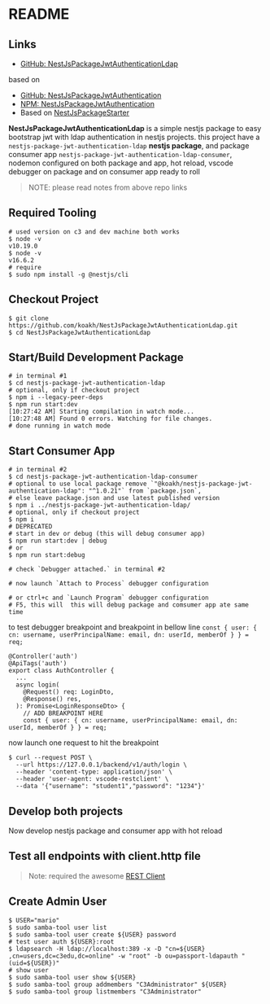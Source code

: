 # README

## Links

- [GitHub: NestJsPackageJwtAuthenticationLdap](https://github.com/koakh/NestJsPackageJwtAuthenticationLdap)

based on

- [GitHub: NestJsPackageJwtAuthentication](https://github.com/koakh/NestJsPackageJwtAuthentication)
- [NPM: NestJsPackageJwtAuthentication](https://www.npmjs.com/package/@koakh/nestjs-package-jwt-authentication-ldap)
- Based on [NestJsPackageStarter](https://github.com/koakh/NestJsPackageStarter)

**NestJsPackageJwtAuthenticationLdap** is a simple nestjs package to easy bootstrap jwt with ldap authentication in nestjs projects.
this project have a `nestjs-package-jwt-authentication-ldap` **nestjs package**, and package consumer app `nestjs-package-jwt-authentication-ldap-consumer`, nodemon configured on both package and app, hot reload, vscode debugger on package and on consumer app ready to roll

> NOTE: please read notes from above repo links

## Required Tooling

```shell
# used version on c3 and dev machine both works
$ node -v
v10.19.0
$ node -v
v16.6.2
# require
$ sudo npm install -g @nestjs/cli
```

## Checkout Project

```shell
$ git clone https://github.com/koakh/NestJsPackageJwtAuthenticationLdap.git
$ cd NestJsPackageJwtAuthenticationLdap
```

## Start/Build Development Package

```shell
# in terminal #1
$ cd nestjs-package-jwt-authentication-ldap
# optional, only if checkout project
$ npm i --legacy-peer-deps
$ npm run start:dev
[10:27:42 AM] Starting compilation in watch mode...
[10:27:48 AM] Found 0 errors. Watching for file changes.
# done running in watch mode
```

## Start Consumer App

```shell
# in terminal #2
$ cd nestjs-package-jwt-authentication-ldap-consumer
# optional to use local package remove `"@koakh/nestjs-package-jwt-authentication-ldap": "^1.0.21"` from `package.json`,
# else leave package.json and use latest published version
$ npm i ../nestjs-package-jwt-authentication-ldap/
# optional, only if checkout project
$ npm i
# DEPRECATED
# start in dev or debug (this will debug consumer app)
$ npm run start:dev | debug
# or
$ npm run start:debug

# check `Debugger attached.` in terminal #2

# now launch `Attach to Process` debugger configuration

# or ctrl+c and `Launch Program` debugger configuration
# F5, this will  this will debug package and comsumer app ate same time
```

to test debugger breakpoint and breakpoint in bellow line `const { user: { cn: username, userPrincipalName: email, dn: userId, memberOf } } = req;`

```shell
@Controller('auth')
@ApiTags('auth')
export class AuthController {
  ...
  async login(
    @Request() req: LoginDto,
    @Response() res,
  ): Promise<LoginResponseDto> {
    // ADD BREAKPOINT HERE
    const { user: { cn: username, userPrincipalName: email, dn: userId, memberOf } } = req;
```

now launch one request to hit the breakpoint

```shell
$ curl --request POST \
  --url https://127.0.0.1/backend/v1/auth/login \
  --header 'content-type: application/json' \
  --header 'user-agent: vscode-restclient' \
  --data '{"username": "student1","password": "1234"}'
```

## Develop both projects

Now develop nestjs package and consumer app with hot reload

## Test all endpoints with client.http file

> Note: required the awesome [REST Client](https://marketplace.visualstudio.com/items?itemName=humao.rest-client)

## Create Admin User

```shell
$ USER="mario"
$ sudo samba-tool user list
$ sudo samba-tool user create ${USER} password
# test user auth ${​USER}​:root
$ ldapsearch -H ldap://localhost:389 -x -D "cn=${​USER}​,cn=users,dc=c3edu,dc=online" -w "root" -b ou=passport-ldapauth "(uid=${​USER}​)"
# show user
$ sudo samba-tool user show ${​USER}​
$ sudo samba-tool group addmembers "C3Administrator" ${​USER}​
$ sudo samba-tool group listmembers "C3Administrator"
```
